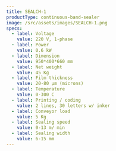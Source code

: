```yaml
---
title: SEALCH-1
productType: continuous-band-sealer
image: /src/assets/images/SEALCH-1.png
specs:
  - label: Voltage
    value: 220 V, 1-phase
  - label: Power
    value: 0.6 kW
  - label: Dimension
    value: 950*400*660 mm
  - label: Net weight
    value: 45 Kg
  - label: Film thickness
    value: 20-80 μm (microns)
  - label: Temperature
    value: 0-300 C
  - label: Printing / coding
    value: 2 lines, 30 letters w/ inker
  - label: Conveyor load
    value: 5 Kg
  - label: Sealing speed
    value: 0-13 m/ min
  - label: Sealing width
    value: 6-15 mm
---
```

